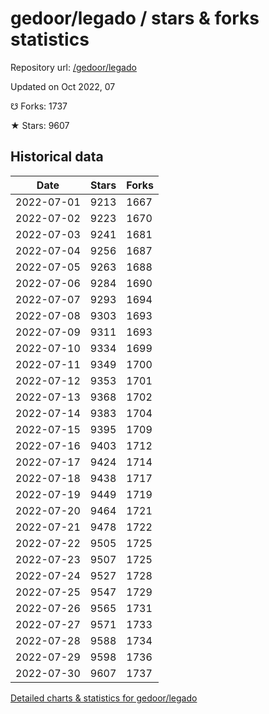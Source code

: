 # gedoor/legado / stars & forks statistics

Repository url: [/gedoor/legado](https://github.com/gedoor/legado)

Updated on Oct 2022, 07

☋ Forks: 1737

★ Stars: 9607

## Historical data
| Date | Stars | Forks |
|------|-------|-------|
| 2022-07-01 | 9213 | 1667 | 
| 2022-07-02 | 9223 | 1670 | 
| 2022-07-03 | 9241 | 1681 | 
| 2022-07-04 | 9256 | 1687 | 
| 2022-07-05 | 9263 | 1688 | 
| 2022-07-06 | 9284 | 1690 | 
| 2022-07-07 | 9293 | 1694 | 
| 2022-07-08 | 9303 | 1693 | 
| 2022-07-09 | 9311 | 1693 | 
| 2022-07-10 | 9334 | 1699 | 
| 2022-07-11 | 9349 | 1700 | 
| 2022-07-12 | 9353 | 1701 | 
| 2022-07-13 | 9368 | 1702 | 
| 2022-07-14 | 9383 | 1704 | 
| 2022-07-15 | 9395 | 1709 | 
| 2022-07-16 | 9403 | 1712 | 
| 2022-07-17 | 9424 | 1714 | 
| 2022-07-18 | 9438 | 1717 | 
| 2022-07-19 | 9449 | 1719 | 
| 2022-07-20 | 9464 | 1721 | 
| 2022-07-21 | 9478 | 1722 | 
| 2022-07-22 | 9505 | 1725 | 
| 2022-07-23 | 9507 | 1725 | 
| 2022-07-24 | 9527 | 1728 | 
| 2022-07-25 | 9547 | 1729 | 
| 2022-07-26 | 9565 | 1731 | 
| 2022-07-27 | 9571 | 1733 | 
| 2022-07-28 | 9588 | 1734 | 
| 2022-07-29 | 9598 | 1736 | 
| 2022-07-30 | 9607 | 1737 | 


[Detailed charts & statistics for gedoor/legado](https://reviewgithub.com/rep/gedoor/legado)
